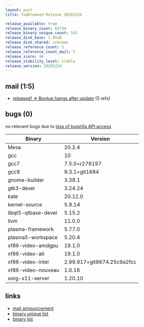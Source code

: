 ```yaml
---
layout: post
title: Tumbleweed Release 20201224

release_available: true
release_binary_count: 65734
release_binary_unique_count: 545
release_disk_base: 1.9GiB
release_disk_shared: unknown
release_reference_count: 5
release_reference_count_mail: 5
release_score: 94
release_stability_level: stable
release_version: 20201224
---
```


## mail (1:5)

- [released! => Bootup hangs after update](https://github.com/boombatower/tumbleweed-review/issues/10) (5 refs)

## bugs (0)

<!--more-->

no relevant bugs due to [loss of bugzilla API access](https://bugzilla.opensuse.org/show_bug.cgi?id=1157722)

Binary | Version
--- | ---
Mesa | 20.2.4
gcc | 10
gcc7 | 7.5.0+r278197
gcc9 | 9.3.1+git1684
gnome-builder | 3.38.1
gtk3-devel | 3.24.24
kate | 20.12.0
kernel-source | 5.9.14
libqt5-qtbase-devel | 5.15.2
llvm | 11.0.0
plasma-framework | 5.77.0
plasma5-workspace | 5.20.4
xf86-video-amdgpu | 19.1.0
xf86-video-ati | 19.1.0
xf86-video-intel | 2.99.917+git8674.25c9a2fcc
xf86-video-nouveau | 1.0.16
xorg-x11-server | 1.20.10

## links

- [mail announcement](https://github.com/boombatower/tumbleweed-review/issues/10)
- [binary unique list](http://download.opensuse.org/history/20201224/rpm.unique.list)
- [binary list](http://download.opensuse.org/history/20201224/rpm.list)

